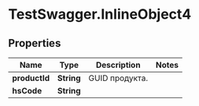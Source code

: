# TestSwagger.InlineObject4

## Properties

Name | Type | Description | Notes
------------ | ------------- | ------------- | -------------
**productId** | **String** | GUID продукта. | 
**hsCode** | **String** |  | 


